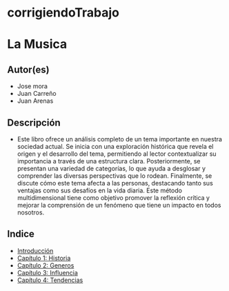 # corrigiendoTrabajo
# La Musica

## Autor(es)
- Jose mora
- Juan Carreño
- Juan Arenas

## Descripción
- Este libro ofrece un análisis completo de un tema importante en nuestra sociedad actual. Se inicia con una exploración histórica que revela el origen y el desarrollo del tema, permitiendo al lector contextualizar su importancia a través de una estructura clara. Posteriormente, se presentan una variedad de categorías, lo que ayuda a desglosar y comprender las diversas perspectivas que lo rodean. Finalmente, se discute cómo este tema afecta a las personas, destacando tanto sus ventajas como sus desafíos en la vida diaria. Este método multidimensional tiene como objetivo promover la reflexión crítica y mejorar la comprensión de un fenómeno que tiene un impacto en todos nosotros.
## Indice
- [Introducción](introduccion/README.md)
- [Capítulo 1: Historia](Capitulo-1/README.md)
- [Capítulo 2: Generos](Capitulo-2/README.md)
- [Capítulo 3: Influencia](Captiulo-3/README.md)
- [Capítulo 4: Tendencias](Capitulo-4/REAMDE.md)